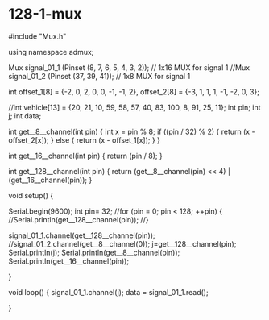 # 128-1-mux
#include "Mux.h"

using namespace admux;

Mux signal_01_1 (Pinset (8, 7, 6, 5, 4, 3, 2)); // 1x16 MUX for signal 1
//Mux signal_01_2 (Pinset (37, 39, 41)); // 1x8 MUX for signal 1

int offset_1[8] = {-2, 0, 2, 0, 0, -1, -1, 2}, offset_2[8] = {-3, 1, 1, 1, -1, -2, 0, 3};

//int vehicle[13] = {20, 21, 10, 59, 58, 57, 40, 83, 100, 8, 91, 25, 11};
int pin;
int j;
int data;

int get__8__channel(int pin) {
  int x = pin % 8;
  if ((pin / 32) % 2) {
    return (x - offset_2[x]);
  } else {
    return (x - offset_1[x]);
  }
}

int get__16__channel(int pin) {
  return (pin / 8);
}

int get__128__channel(int pin) {
  return (get__8__channel(pin) << 4) | (get__16__channel(pin));
}

void setup() {

  Serial.begin(9600);
  int pin= 32;
  //for (pin = 0; pin < 128; ++pin) {
    //Serial.println(get__128__channel(pin));
  //}

  signal_01_1.channel(get__128__channel(pin));
  //signal_01_2.channel(get__8__channel(0));
  j=get__128__channel(pin);
  Serial.println(j);
  Serial.println(get__8__channel(pin));
  Serial.println(get__16__channel(pin));

}

void loop() {
  signal_01_1.channel(j);
    data = signal_01_1.read();

}
